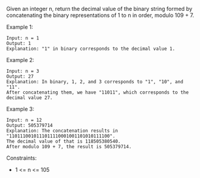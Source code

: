 Given an integer n, return the decimal value of the binary string formed by concatenating the binary representations of 1 to n in order, modulo 109 + 7.

Example 1:

```
Input: n = 1
Output: 1
Explanation: "1" in binary corresponds to the decimal value 1.
```

Example 2:

```
Input: n = 3
Output: 27
Explanation: In binary, 1, 2, and 3 corresponds to "1", "10", and "11".
After concatenating them, we have "11011", which corresponds to the decimal value 27.
```

Example 3:

```
Input: n = 12
Output: 505379714
Explanation: The concatenation results in "1101110010111011110001001101010111100".
The decimal value of that is 118505380540.
After modulo 109 + 7, the result is 505379714.
```

Constraints:

- 1 <= n <= 105
